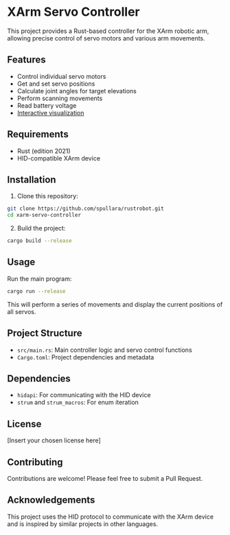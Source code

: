 # XArm Servo Controller

This project provides a Rust-based controller for the XArm robotic arm, allowing precise control of servo motors and various arm movements.

## Features

- Control individual servo motors
- Get and set servo positions
- Calculate joint angles for target elevations
- Perform scanning movements
- Read battery voltage
- [Interactive visualization](https://claude.site/artifacts/4e26de69-b6ae-40b5-85c5-cbe835629ca2)

## Requirements

- Rust (edition 2021)
- HID-compatible XArm device

## Installation

1. Clone this repository:

```bash
git clone https://github.com/spullara/rustrobot.git
cd xarm-servo-controller
```

2. Build the project:

```bash
cargo build --release
```

## Usage

Run the main program:

```bash
cargo run --release
```
This will perform a series of movements and display the current positions of all servos.

## Project Structure

- `src/main.rs`: Main controller logic and servo control functions
- `Cargo.toml`: Project dependencies and metadata

## Dependencies

- `hidapi`: For communicating with the HID device
- `strum` and `strum_macros`: For enum iteration

## License

[Insert your chosen license here]

## Contributing

Contributions are welcome! Please feel free to submit a Pull Request.

## Acknowledgements

This project uses the HID protocol to communicate with the XArm device and is inspired by similar projects in other languages.

